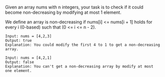 Given an array nums with n integers, your task is to check if it could become non-decreasing by modifying at most 1 element.

We define an array is non-decreasing if nums[i] <= nums[i + 1] holds for every i (0-based) such that (0 <= i <= n - 2).

```
Input: nums = [4,2,3]
Output: true
Explanation: You could modify the first 4 to 1 to get a non-decreasing array.

Input: nums = [4,2,1]
Output: false
Explanation: You can't get a non-decreasing array by modify at most one element.
```

